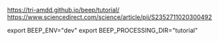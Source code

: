 https://tri-amdd.github.io/beep/tutorial/
https://www.sciencedirect.com/science/article/pii/S2352711020300492


export BEEP_ENV="dev"
export BEEP_PROCESSING_DIR="tutorial"

